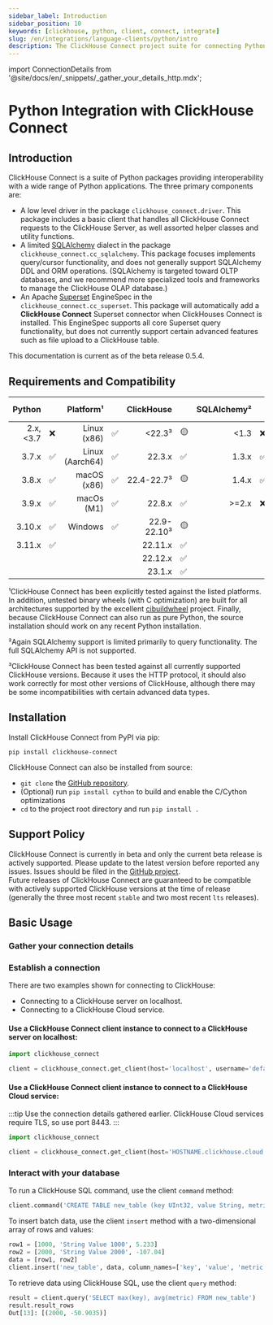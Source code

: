 ```yaml
---
sidebar_label: Introduction
sidebar_position: 10
keywords: [clickhouse, python, client, connect, integrate]
slug: /en/integrations/language-clients/python/intro
description: The ClickHouse Connect project suite for connecting Python to ClickHouse
---
```

import ConnectionDetails from '@site/docs/en/_snippets/_gather_your_details_http.mdx';

# Python Integration with ClickHouse Connect

## Introduction

ClickHouse Connect is a suite of Python packages providing interoperability with a wide range of Python applications.
The three primary components are:

- A low level driver in the package `clickhouse_connect.driver`. This package includes a basic client that handles
  all ClickHouse Connect requests to the ClickHouse Server, as well assorted helper classes and utility functions.
- A limited [SQLAlchemy](https://www.sqlalchemy.org/) dialect in the package `clickhouse_connect.cc_sqlalchemy`. This
  package focuses implements query/cursor functionality, and does not generally support SQLAlchemy DDL and ORM
  operations.
  (SQLAlchemy is targeted toward OLTP databases, and we recommend more specialized tools and frameworks to manage
  the ClickHouse OLAP database.)
- An Apache [Superset](https://superset.apache.org/) EngineSpec in the `clickhouse_connect.cc_superset`. This package will
  automatically add a **ClickHouse Connect** Superset connector when ClickHouses Connect is installed. This EngineSpec
  supports all core Superset query functionality, but does not currently support certain advanced features such as file
  upload to a ClickHouse table.

This documentation is current as of the beta release 0.5.4.

## Requirements and Compatibility

| Python    | | Platform¹   | | ClickHouse | | SQLAlchemy² | | Apache Superset | |
|--:|:--|--:|:--|--:|:--|--:|:--|--:|:--|
| 2.x, <3.7 | ❌ | Linux (x86)     | ✅      | <22.3³     | 🟡 | <1.3       | ❌     | <1.4     | ❌      |
| 3.7.x     | ✅ | Linux (Aarch64) | ✅      | 22.3.x     | ✅ | 1.3.x      | ✅     | 1.4.x    | ✅      |
| 3.8.x     | ✅ | macOS (x86)     | ✅      | 22.4-22.7³ | 🟡 | 1.4.x      | ✅     | 1.5.x    | ✅      |
| 3.9.x     | ✅ | macOs (M1)      | ✅      | 22.8.x     | ✅ | >=2.x      | ❌     | 2.0.x    | ✅      |
| 3.10.x    | ✅ | Windows         | ✅      | 22.9-22.10³| 🟡 |            |        |          |        |
| 3.11.x    | ✅ |                 |         | 22.11.x    | ✅ |            |        |          |        |
|           |    |                 |         | 22.12.x    | ✅ |            |        |          |        |
|           |    |                 |         | 23.1.x    | ✅ |            |        |          |        |

¹ClickHouse Connect has been explicitly tested against the listed platforms.  In addition, untested binary wheels (with C
optimization) are built for all architectures supported by the excellent [cibuildwheel](https://cibuildwheel.readthedocs.io/en/stable/) project.
Finally, because ClickHouse Connect can also run as pure Python, the source installation should work on any recent
Python installation.

²Again SQLAlchemy support is limited primarily to query functionality.  The full SQLAlchemy API is not supported.

³ClickHouse Connect has been tested against all currently supported ClickHouse versions. Because it uses the HTTP
protocol, it should also work correctly for most other versions of ClickHouse, although there may be some
incompatibilities with certain advanced data types.


## Installation

Install ClickHouse Connect from PyPI via pip:

`pip install clickhouse-connect`

ClickHouse Connect can also be installed from source:
* `git clone` the [GitHub repository](https://github.com/ClickHouse/clickhouse-connect).
* (Optional) run `pip install cython` to build and enable the C/Cython optimizations
* `cd` to the project root directory and run `pip install .`

## Support Policy

ClickHouse Connect is currently in beta and only the current beta release is actively supported. Please update to the latest
version before reported any issues. Issues should be filed in
the [GitHub project](https://github.com/ClickHouse/clickhouse-connect/issues).  
Future releases of ClickHouse Connect are guaranteed to be compatible with actively supported ClickHouse versions at the
time of release (generally the three most recent `stable` and two most recent `lts` releases).

## Basic Usage

### Gather your connection details

<ConnectionDetails />

### Establish a connection

There are two examples shown for connecting to ClickHouse:
- Connecting to a ClickHouse server on localhost.
- Connecting to a ClickHouse Cloud service.

#### Use a ClickHouse Connect client instance to connect to a ClickHouse server on localhost:


```python
import clickhouse_connect

client = clickhouse_connect.get_client(host='localhost', username='default', password='password')
```

#### Use a ClickHouse Connect client instance to connect to a ClickHouse Cloud service:

:::tip
Use the connection details gathered earlier.  ClickHouse Cloud services require TLS, so use port 8443.
:::


```python
import clickhouse_connect

client = clickhouse_connect.get_client(host='HOSTNAME.clickhouse.cloud', port=8443, username='default', password='your password')
```

### Interact with your database

To run a ClickHouse SQL command, use the client `command` method:

```python
client.command('CREATE TABLE new_table (key UInt32, value String, metric Float64) ENGINE MergeTree ORDER BY key')
```

To insert batch data, use the client `insert` method with a two-dimensional array of rows and values:

```python
row1 = [1000, 'String Value 1000', 5.233]
row2 = [2000, 'String Value 2000', -107.04]
data = [row1, row2]
client.insert('new_table', data, column_names=['key', 'value', 'metric']) 
```

To retrieve data using ClickHouse SQL, use the client `query` method:

```python
result = client.query('SELECT max(key), avg(metric) FROM new_table')
result.result_rows
Out[13]: [(2000, -50.9035)]
```

